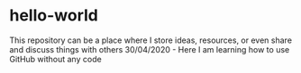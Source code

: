 # hello-world
This repository can be a place where I store ideas, resources, or even share and discuss things with others
30/04/2020 - Here I am learning how to use GitHub without any code
